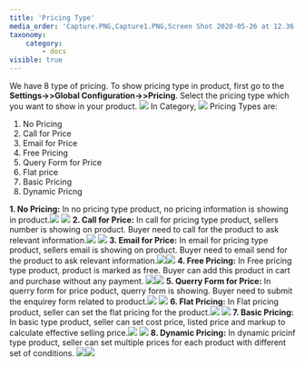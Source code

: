 ```yaml
---
title: 'Pricing Type'
media_order: 'Capture.PNG,Capture1.PNG,Screen Shot 2020-05-26 at 12.36.03 PM.png,Screen Shot 2020-05-26 at 12.39.37 PM.png,Screen Shot 2020-05-26 at 12.41.46 PM.png,Screen Shot 2020-05-26 at 12.44.04 PM.png,Screen Shot 2020-05-26 at 12.57.48 PM.png,Screen Shot 2020-05-26 at 1.00.05 PM.png,Screen Shot 2020-05-26 at 1.02.28 PM.png,Screen Shot 2020-05-26 at 1.11.54 PM.png,Screen Shot 2020-05-26 at 1.12.06 PM.png,screenshot-localhost-2020.05.26-14_10_54.png,screenshot-localhost-2020.05.26-14_21_04.png,screenshot-localhost-2020.05.26-14_22_10.png,Screen Shot 2020-05-26 at 2.29.38 PM.png,Screen Shot 2020-05-26 at 2.30.53 PM.png,screenshot-localhost-2020.05.26-12_28_51.png,Screen Shot 2020-05-26 at 2.33.34 PM.png,Screen Shot 2020-05-26 at 2.36.35 PM.png,Screen Shot 2020-05-26 at 2.44.25 PM.png,Screen Shot 2020-05-26 at 2.45.27 PM.png,Screen Shot 2020-05-26 at 2.45.42 PM.png'
taxonomy:
    category:
        - docs
visible: true
---
```


We have 8 type of pricing. To show pricing type in product, first go to the **Settings->>Global Configuration->>Pricing**. Select the pricing type which you want to show in your product.
![](screenshot-localhost-2020.05.26-12_28_51.png)
In Category,
![](Screen%20Shot%202020-05-26%20at%202.33.34%20PM.png)
Pricing Types are:
1. No Pricing
2. Call for Price 
3. Email for Price 
4. Free Pricing
5. Query Form for Price 
6. Flat price
7. Basic Pricing
8. Dynamic Pricng

**1. No Pricing:** In no pricing type product, no pricing information is showing in product.![](screenshot-localhost-2020.05.26-14_10_54.png)
![](Screen%20Shot%202020-05-26%20at%2012.36.03%20PM.png)
**2. Call for Price:** In call for pricing type product, sellers number is showing on product. Buyer need to call for the product to ask relevant information.![](screenshot-localhost-2020.05.26-14_21_04.png) ![](Screen%20Shot%202020-05-26%20at%202.29.38%20PM.png)
**3. Email for Price:** In email for pricing type product, sellers email is showing on product. Buyer need to email send for the product to ask relevant information.![](screenshot-localhost-2020.05.26-14_22_10.png)![](Screen%20Shot%202020-05-26%20at%202.30.53%20PM.png)
**4. Free Pricing:** In Free pricing type product, product is marked as free. Buyer can add this product in cart and purchase without any payment.
![](Screen%20Shot%202020-05-26%20at%202.36.35%20PM.png)![](Screen%20Shot%202020-05-26%20at%2012.41.46%20PM.png)
**5. Querry Form for Price:** In querry form for price poduct, querry form is showing. Buyer need to submit the enquirey form related to product.![](Screen%20Shot%202020-05-26%20at%202.44.25%20PM.png)
![](Screen%20Shot%202020-05-26%20at%2012.57.48%20PM.png)
**6. Flat Pricing:** In Flat pricing product, seller can set the flat pricing for the product.![](Screen%20Shot%202020-05-26%20at%202.45.27%20PM.png)
![](Screen%20Shot%202020-05-26%20at%201.00.05%20PM.png)
**7. Basic Pricing:** In basic type product, seller can set cost price, listed price and markup to calculate effective selling price.![](Screen%20Shot%202020-05-26%20at%202.45.42%20PM.png)
![](Screen%20Shot%202020-05-26%20at%201.02.28%20PM.png)
**8. Dynamic Pricing:** In dynamic pricinf type product, seller can set multiple prices for each product with different set of conditions.
![](Screen%20Shot%202020-05-26%20at%201.11.54%20PM.png)![](Screen%20Shot%202020-05-26%20at%201.12.06%20PM.png)